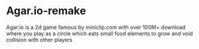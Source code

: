 # Agar.io-remake
Agar.io is a 2d game famous by miniclip.com with over 100M+ download where you play as a circle which eats small food elements to grow and void collision with other players

